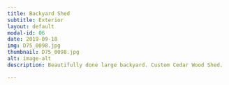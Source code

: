```yaml
---
title: Backyard Shed
subtitle: Exterior
layout: default
modal-id: 06
date: 2019-09-18
img: D75_0098.jpg
thumbnail: D75_0098.jpg
alt: image-alt
description: Beautifully done large backyard. Custom Cedar Wood Shed.

---
```

